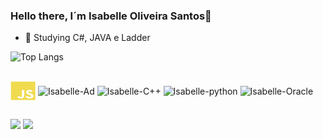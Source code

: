 ### Hello there, I´m Isabelle Oliveira Santos👋
- 🌱 Studying C#, JAVA e Ladder

![Top Langs](https://github-readme-stats.vercel.app/api/top-langs/?username=oliveiraisabelle&hide_progress=true&theme=dark)


<div style="display: inline_block"><br>
  <img align="center" alt="Isabelle-Js" height="30" width="40" src="https://raw.githubusercontent.com/devicons/devicon/master/icons/javascript/javascript-plain.svg">
 <img align="center" alt="Isabelle-Ad" height="30" width="40"   
src="https://cdn.jsdelivr.net/gh/devicons/devicon/icons/arduino/arduino-original.svg" />
 <img align="center" alt="Isabelle-C++" height="30" width="40"   
src="https://cdn.jsdelivr.net/gh/devicons/devicon/icons/cplusplus/cplusplus-line.svg" />
 <img align="center" alt="Isabelle-python" height="30" width="40" 
  src="https://cdn.jsdelivr.net/gh/devicons/devicon/icons/python/python-original.svg" />
<img align="center" alt="Isabelle-Oracle" height="30" width="40" 
  src="https://cdn.jsdelivr.net/gh/devicons/devicon/icons/oracle/oracle-original.svg" />

  </div>

  ##
<div> 
  
   <a href = "mailto:oliveira.zabelle@gmail.com"><img src="https://img.shields.io/badge/-Gmail-%23333?style=for-the-badge&logo=gmail&logoColor=white" target="_blank"></a>
  <a href="https://www.linkedin.com/in/isabelle-oliveira-santos-188581271/)" target="_blank"><img src="https://img.shields.io/badge/-LinkedIn-%230077B5?style=for-the-badge&logo=linkedin&logoColor=white" target="_blank"></a> 
  
</div>
          
          
          
          
          


